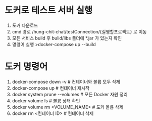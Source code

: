 # 도커로 테스트 서버 실행

1. 도커 다운로드
2. cmd 경로 /hung-chit-chat/testConnection/{실행할프로젝트} 로 이동
3. 모든 서비스 build 후 bulid/libs 폴더에 *.jar 가 있는지 확인
4. 명령어 실행 >docker-compose up --build


# 도커 명령어
1. docker-compose down -v            # 컨테이너와 볼륨 모두 삭제
2. docker-compose up                 # 컨테이너 재시작
3. docker system prune --volumes     # 모든 Docker 자원 정리
4. docker volume ls                  # 볼륨 상태 확인
5. docker volume rm <VOLUME_NAME>    # 도커 볼륨 삭제
6. docker rm <컨테이너 ID>             # 컨테이너 삭제